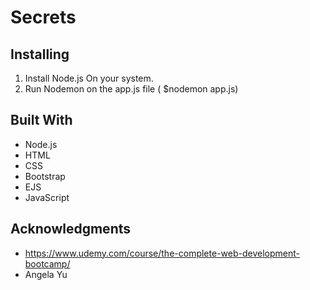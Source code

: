 # Secrets

## Installing
1. Install Node.js On your system.
2. Run Nodemon on the app.js file ( $nodemon app.js)

## Built With 
- Node.js
- HTML
- CSS
- Bootstrap
- EJS 
- JavaScript

## Acknowledgments
- https://www.udemy.com/course/the-complete-web-development-bootcamp/
- Angela Yu
